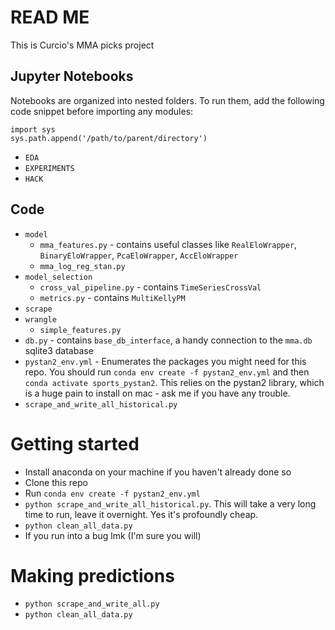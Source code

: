 # READ ME

This is Curcio's MMA picks project

## Jupyter Notebooks

Notebooks are organized into nested folders. To run them, add the following code snippet before importing any modules:
```
import sys
sys.path.append('/path/to/parent/directory')
```
* `EDA`
* `EXPERIMENTS`
* `HACK`

## Code
* `model`
    * `mma_features.py` - contains useful classes like `RealEloWrapper`, `BinaryEloWrapper`, `PcaEloWrapper`, `AccEloWrapper`
    * `mma_log_reg_stan.py` 
* `model_selection`
    * `cross_val_pipeline.py` - contains `TimeSeriesCrossVal`
    * `metrics.py` - contains `MultiKellyPM`
* `scrape`
* `wrangle`
    * `simple_features.py`
* `db.py` - contains `base_db_interface`, a handy connection to the `mma.db` sqlite3 database
* `pystan2_env.yml` - Enumerates the packages you might need for this repo. You should run `conda env create -f pystan2_env.yml` and then `conda activate sports_pystan2`. This relies on the pystan2 library, which is a huge pain to install on mac - ask me if you have any trouble. 
* `scrape_and_write_all_historical.py`

# Getting started

* Install anaconda on your machine if you haven't already done so
* Clone this repo
* Run `conda env create -f pystan2_env.yml`
* `python scrape_and_write_all_historical.py`. This will take a very long time to run, leave it overnight. Yes it's profoundly cheap.
* `python clean_all_data.py`
* If you run into a bug lmk (I'm sure you will)

# Making predictions

* `python scrape_and_write_all.py`
* `python clean_all_data.py`